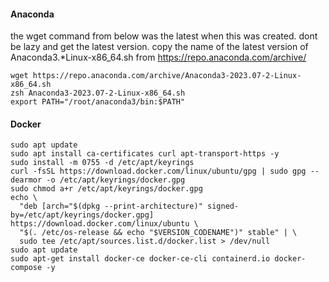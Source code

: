 #### Anaconda

the wget command from below was the latest when this was created. dont be lazy and get the latest version.
copy the name of the latest version of Anaconda3.*Linux-x86_64.sh from https://repo.anaconda.com/archive/


```
wget https://repo.anaconda.com/archive/Anaconda3-2023.07-2-Linux-x86_64.sh
zsh Anaconda3-2023.07-2-Linux-x86_64.sh
export PATH="/root/anaconda3/bin:$PATH"
```


#### Docker
```
sudo apt update
sudo apt install ca-certificates curl apt-transport-https -y
sudo install -m 0755 -d /etc/apt/keyrings
curl -fsSL https://download.docker.com/linux/ubuntu/gpg | sudo gpg --dearmor -o /etc/apt/keyrings/docker.gpg
sudo chmod a+r /etc/apt/keyrings/docker.gpg
echo \
  "deb [arch="$(dpkg --print-architecture)" signed-by=/etc/apt/keyrings/docker.gpg] https://download.docker.com/linux/ubuntu \
  "$(. /etc/os-release && echo "$VERSION_CODENAME")" stable" | \
  sudo tee /etc/apt/sources.list.d/docker.list > /dev/null
sudo apt update
sudo apt-get install docker-ce docker-ce-cli containerd.io docker-compose -y
```
